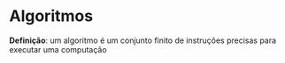 # Algoritmos
**Definição**: um algoritmo é um conjunto finito de instruções precisas para executar uma computação

